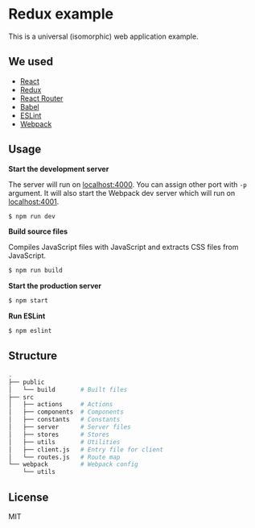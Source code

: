 # Redux example

This is a universal (isomorphic) web application example.

## We used

- [React]
- [Redux]
- [React Router]
- [Babel]
- [ESLint]
- [Webpack]

## Usage

**Start the development server**

The server will run on [localhost:4000](http://localhost:4000). You can assign other port with `-p` argument. It will also start the Webpack dev server which will run on [localhost:4001](http://localhost:4001).

``` bash
$ npm run dev
```

**Build source files**

Compiles JavaScript files with JavaScript and extracts CSS files from JavaScript.

``` bash
$ npm run build
```

**Start the production server**

``` bash
$ npm start
```

**Run ESLint**

``` bash
$ npm eslint
```

## Structure

``` bash
.
├── public
│   └── build       # Built files
├── src
│   ├── actions     # Actions
│   ├── components  # Components
│   ├── constants   # Constants
│   ├── server      # Server files
│   ├── stores      # Stores
│   ├── utils       # Utilities
│   ├── client.js   # Entry file for client
│   └── routes.js   # Route map
└── webpack         # Webpack config
    └── utils
```

## License

MIT

[React]: http://facebook.github.io/react/
[Redux]: https://github.com/gaearon/redux
[React Router]: http://rackt.github.io/react-router
[Babel]: https://babeljs.io/
[ESLint]: http://eslint.org/
[Webpack]: http://webpack.github.io/
[BEM]: https://en.bem.info/
